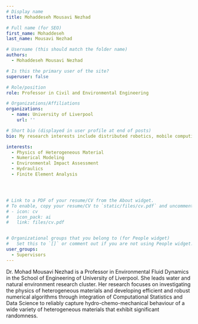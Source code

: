 ```yaml
---
# Display name
title: Mohaddeseh Mousavi Nezhad

# Full name (for SEO)
first_name: Mohaddeseh 
last_name: Mousavi Nezhad

# Username (this should match the folder name)
authors:
  - Mohaddeseh Mousavi Nezhad

# Is this the primary user of the site?
superuser: false

# Role/position
role: Professor in Civil and Environmental Engineering

# Organizations/Affiliations
organizations:
  - name: University of Liverpool
    url: ''

# Short bio (displayed in user profile at end of posts)
bio: My research interests include distributed robotics, mobile computing, and programmable matter.

interests:
  - Physics of Heterogeneous Material
  - Numerical Modeling
  - Environmental Impact Assessment
  - Hydraulics
  - Finite Element Analysis




# Link to a PDF of your resume/CV from the About widget.
# To enable, copy your resume/CV to `static/files/cv.pdf` and uncomment the lines below.
# - icon: cv
#   icon_pack: ai
#   link: files/cv.pdf


# Organizational groups that you belong to (for People widget)
#   Set this to `[]` or comment out if you are not using People widget.
user_groups:
  - Supervisors
---
```

Dr. Mohad Mousavi Nezhad is a Professor in Environmental Fluid Dynamics in the School of Engineering of University of Liverpool. She leads water and natural environment research cluster. Her research focuses on investigating the physics of heterogeneous materials and developing efficient and robust numerical algorithms through integration of Computational Statistics and Data Science to reliably capture hydro-chemo-mechanical behaviour of a wide variety of heterogeneous materials that exhibit significant randomness.
